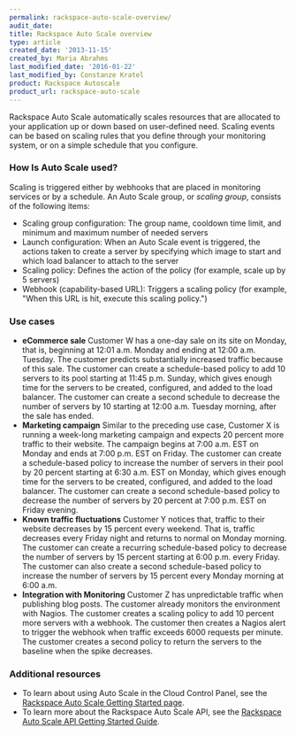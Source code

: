 ```yaml
---
permalink: rackspace-auto-scale-overview/
audit_date:
title: Rackspace Auto Scale overview
type: article
created_date: '2013-11-15'
created_by: Maria Abrahms
last_modified_date: '2016-01-22'
last_modified_by: Constanze Kratel
product: Rackspace Autoscale
product_url: rackspace-auto-scale
---
```


Rackspace Auto Scale automatically scales resources that are allocated
to your application up or down based on user-defined need. Scaling
events can be based on scaling rules that you define through your
monitoring system, or on a simple schedule that you configure.

### How Is Auto Scale used?

Scaling is triggered either by webhooks that are placed in monitoring
services or by a schedule. An Auto Scale group, or *scaling group*,
consists of the following items:

-   Scaling group configuration: The group name, cooldown time limit,
    and minimum and maximum number of needed servers
-   Launch configuration: When an Auto Scale event is triggered, the
    actions taken to create a server by specifying which image to start
    and which load balancer to attach to the server
-   Scaling policy: Defines the action of the policy (for example, scale
    up by 5 servers)
-   Webhook (capability-based URL): Triggers a scaling policy (for
    example, "When this URL is hit, execute this scaling policy.")

### Use cases

-   **eCommerce sale**
    Customer W has a one-day sale on its site on Monday, that is,
    beginning at 12:01 a.m. Monday and ending at 12:00 a.m. Tuesday. The
    customer predicts substantially increased traffic because of
    this sale. The customer can create a schedule-based policy to add 10
    servers to its pool starting at 11:45 p.m. Sunday, which gives
    enough time for the servers to be created, configured, and added to
    the load balancer. The customer can create a second schedule to
    decrease the number of servers by 10 starting at 12:00 a.m. Tuesday
    morning, after the sale has ended.
-   **Marketing campaign**
    Similar to the preceding use case, Customer X is running a week-long
    marketing campaign and expects 20 percent more traffic to
    their website. The campaign begins at 7:00 a.m. EST on Monday and
    ends at 7:00 p.m. EST on Friday. The customer can create a
    schedule-based policy to increase the number of servers in their
    pool by 20 percent starting at 6:30 a.m. EST on Monday, which gives
    enough time for the servers to be created, configured, and added to
    the load balancer. The customer can create a second schedule-based
    policy to decrease the number of servers by 20 percent at 7:00 p.m.
    EST on Friday evening.
-   **Known traffic fluctuations**
    Customer Y notices that, traffic to their website decreases by 15
    percent every weekend. That is, traffic decreases every Friday night
    and returns to normal on Monday morning. The customer can create a
    recurring schedule-based policy to decrease the number of servers by
    15 percent starting at 6:00 p.m. every Friday. The customer can also
    create a second schedule-based policy to increase the number of
    servers by 15 percent every Monday morning at 6:00 a.m.
-   **Integration with Monitoring**
    Customer Z has unpredictable traffic when publishing blog posts. The
    customer already monitors the environment with Nagios. The customer
    creates a scaling policy to add 10 percent more servers with
    a webhook. The customer then creates a Nagios alert to trigger the
    webhook when traffic exceeds 6000 requests per minute. The customer
    creates a second policy to return the servers to the baseline when
    the spike decreases.

### Additional resources

-   To learn about using Auto Scale in the Cloud Control Panel, see the
    [Rackspace Auto Scale Getting Started
    page](/support/how-to/rackspace-auto-scale).
-   To learn more about the Rackspace Auto Scale API, see the [Rackspace
    Auto Scale API Getting Started
    Guide](https://developer.rackspace.com/docs/autoscale/v1/developer-guide/#document-getting-started).
